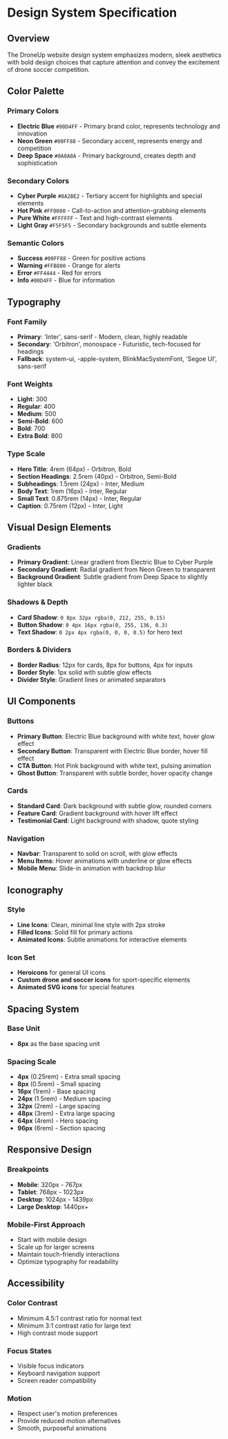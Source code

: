 # Design System Specification

## Overview

The DroneUp website design system emphasizes modern, sleek aesthetics with bold design choices that capture attention and convey the excitement of drone soccer competition.

## Color Palette

### Primary Colors
- **Electric Blue** `#00D4FF` - Primary brand color, represents technology and innovation
- **Neon Green** `#00FF88` - Secondary accent, represents energy and competition
- **Deep Space** `#0A0A0A` - Primary background, creates depth and sophistication

### Secondary Colors
- **Cyber Purple** `#8A2BE2` - Tertiary accent for highlights and special elements
- **Hot Pink** `#FF0080` - Call-to-action and attention-grabbing elements
- **Pure White** `#FFFFFF` - Text and high-contrast elements
- **Light Gray** `#F5F5F5` - Secondary backgrounds and subtle elements

### Semantic Colors
- **Success** `#00FF88` - Green for positive actions
- **Warning** `#FFB800` - Orange for alerts
- **Error** `#FF4444` - Red for errors
- **Info** `#00D4FF` - Blue for information

## Typography

### Font Family
- **Primary**: 'Inter', sans-serif - Modern, clean, highly readable
- **Secondary**: 'Orbitron', monospace - Futuristic, tech-focused for headings
- **Fallback**: system-ui, -apple-system, BlinkMacSystemFont, 'Segoe UI', sans-serif

### Font Weights
- **Light**: 300
- **Regular**: 400
- **Medium**: 500
- **Semi-Bold**: 600
- **Bold**: 700
- **Extra Bold**: 800

### Type Scale
- **Hero Title**: 4rem (64px) - Orbitron, Bold
- **Section Headings**: 2.5rem (40px) - Orbitron, Semi-Bold
- **Subheadings**: 1.5rem (24px) - Inter, Medium
- **Body Text**: 1rem (16px) - Inter, Regular
- **Small Text**: 0.875rem (14px) - Inter, Regular
- **Caption**: 0.75rem (12px) - Inter, Light

## Visual Design Elements

### Gradients
- **Primary Gradient**: Linear gradient from Electric Blue to Cyber Purple
- **Secondary Gradient**: Radial gradient from Neon Green to transparent
- **Background Gradient**: Subtle gradient from Deep Space to slightly lighter black

### Shadows & Depth
- **Card Shadow**: `0 8px 32px rgba(0, 212, 255, 0.15)`
- **Button Shadow**: `0 4px 16px rgba(0, 255, 136, 0.3)`
- **Text Shadow**: `0 2px 4px rgba(0, 0, 0, 0.5)` for hero text

### Borders & Dividers
- **Border Radius**: 12px for cards, 8px for buttons, 4px for inputs
- **Border Style**: 1px solid with subtle glow effects
- **Divider Style**: Gradient lines or animated separators

## UI Components

### Buttons
- **Primary Button**: Electric Blue background with white text, hover glow effect
- **Secondary Button**: Transparent with Electric Blue border, hover fill effect
- **CTA Button**: Hot Pink background with white text, pulsing animation
- **Ghost Button**: Transparent with subtle border, hover opacity change

### Cards
- **Standard Card**: Dark background with subtle glow, rounded corners
- **Feature Card**: Gradient background with hover lift effect
- **Testimonial Card**: Light background with shadow, quote styling

### Navigation
- **Navbar**: Transparent to solid on scroll, with glow effects
- **Menu Items**: Hover animations with underline or glow effects
- **Mobile Menu**: Slide-in animation with backdrop blur

## Iconography

### Style
- **Line Icons**: Clean, minimal line style with 2px stroke
- **Filled Icons**: Solid fill for primary actions
- **Animated Icons**: Subtle animations for interactive elements

### Icon Set
- **Heroicons** for general UI icons
- **Custom drone and soccer icons** for sport-specific elements
- **Animated SVG icons** for special features

## Spacing System

### Base Unit
- **8px** as the base spacing unit

### Spacing Scale
- **4px** (0.25rem) - Extra small spacing
- **8px** (0.5rem) - Small spacing
- **16px** (1rem) - Base spacing
- **24px** (1.5rem) - Medium spacing
- **32px** (2rem) - Large spacing
- **48px** (3rem) - Extra large spacing
- **64px** (4rem) - Hero spacing
- **96px** (6rem) - Section spacing

## Responsive Design

### Breakpoints
- **Mobile**: 320px - 767px
- **Tablet**: 768px - 1023px
- **Desktop**: 1024px - 1439px
- **Large Desktop**: 1440px+

### Mobile-First Approach
- Start with mobile design
- Scale up for larger screens
- Maintain touch-friendly interactions
- Optimize typography for readability

## Accessibility

### Color Contrast
- Minimum 4.5:1 contrast ratio for normal text
- Minimum 3:1 contrast ratio for large text
- High contrast mode support

### Focus States
- Visible focus indicators
- Keyboard navigation support
- Screen reader compatibility

### Motion
- Respect user's motion preferences
- Provide reduced motion alternatives
- Smooth, purposeful animations
